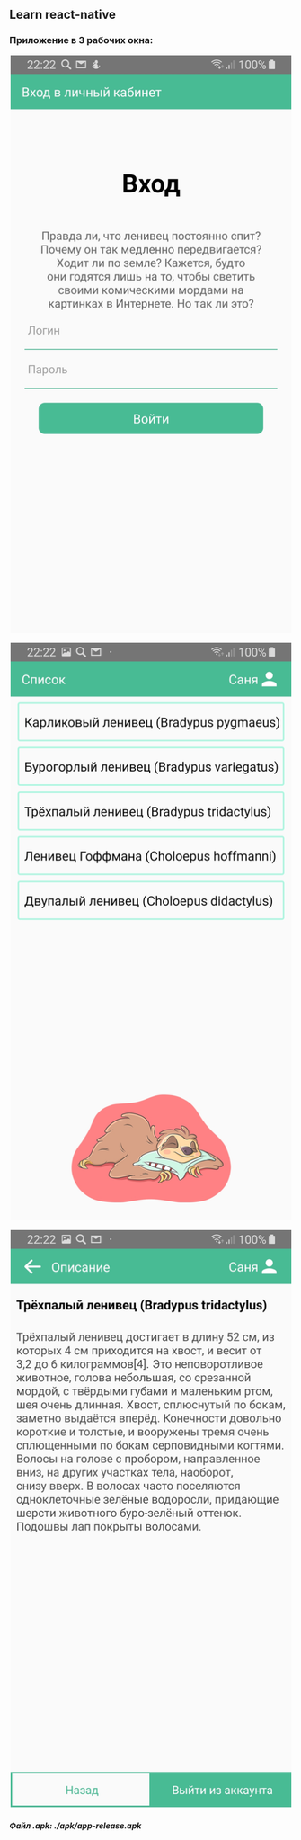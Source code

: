 ## Learn react-native

### Приложение в 3 рабочих окна:

<p align="center">
  <img src="https://github.com/alsepir/react-native/raw/master/image/home.jpg" width="500" height="auto" />
</p>

<p align="center">
  <img src="https://github.com/alsepir/react-native/raw/master/image/menu.jpg" width="500" height="auto" />
</p>

<p align="center">
  <img src="https://github.com/alsepir/react-native/raw/master/image/description.jpg" width="500" height="auto" />
</p>

##### Файл .apk: ./apk/app-release.apk